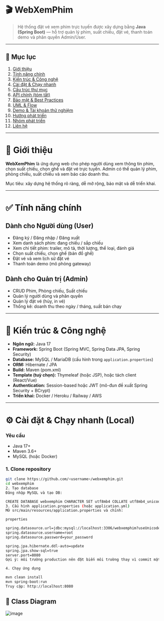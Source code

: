 # 🎬 WebXemPhim

> Hệ thống đặt vé xem phim trực tuyến được xây dựng bằng **Java (Spring Boot)** — hỗ trợ quản lý phim, suất chiếu, đặt vé, thanh toán demo và phân quyền Admin/User.

---


## 🔖 Mục lục
1. [Giới thiệu](#-giới-thiệu)  
2. [Tính năng chính](#-tính-năng-chính)  
3. [Kiến trúc & Công nghệ](#-kiến-trúc--công-nghệ)  
4. [Cài đặt & Chạy nhanh](#-cài-đặt--chạy-nhanh)  
5. [Cấu trúc thư mục](#-cấu-trúc-thư-mục)  
6. [API chính (tóm tắt)](#-api-chính-tóm-tắt)  
7. [Bảo mật & Best Practices](#-bảo-mật--best-practices)  
8. [UML & Flow](#-uml--flow)  
9. [Demo & Tài khoản thử nghiệm](#-demo--tài-khoản-thử-nghiệm)  
10. [Hướng phát triển](#-hướng-phát-triển)  
11. [Nhóm phát triển](#-nhóm-phát-triển)  
12. [Liên hệ](#-liên-hệ)

---

# 🎯 Giới thiệu
**WebXemPhim** là ứng dụng web cho phép người dùng xem thông tin phim, chọn suất chiếu, chọn ghế và đặt vé trực tuyến. Admin có thể quản lý phim, phòng chiếu, suất chiếu và xem báo cáo doanh thu.

Mục tiêu: xây dựng hệ thống rõ ràng, dễ mở rộng, bảo mật và dễ triển khai.

---

# ✅ Tính năng chính

## Dành cho Người dùng (User)
- Đăng ký / Đăng nhập / Đăng xuất
- Xem danh sách phim: đang chiếu / sắp chiếu
- Xem chi tiết phim: trailer, mô tả, thời lượng, thể loại, đánh giá
- Chọn suất chiếu, chọn ghế (bản đồ ghế)
- Đặt vé và xem lịch sử đặt vé
- Thanh toán demo (mô phỏng gateway)

## Dành cho Quản trị (Admin)
- CRUD Phim, Phòng chiếu, Suất chiếu
- Quản lý người dùng và phân quyền
- Quản lý đặt vé (hủy, in vé)
- Thống kê: doanh thu theo ngày / tháng, suất bán chạy

---

# 🧱 Kiến trúc & Công nghệ

- **Ngôn ngữ:** Java 17  
- **Framework:** Spring Boot (Spring MVC, Spring Data JPA, Spring Security)  
- **Database:** MySQL / MariaDB (cấu hình trong `application.properties`)  
- **ORM:** Hibernate / JPA  
- **Build:** Maven (pom.xml)  
- **Template (tuỳ chọn):** Thymeleaf (hoặc JSP), hoặc tách client (React/Vue)  
- **Authentication:** Session-based hoặc JWT (mô-đun đề xuất Spring Security + BCrypt)  
- **Triển khai:** Docker / Heroku / Railway / AWS

---

# ⚙️ Cài đặt & Chạy nhanh (Local)

### Yêu cầu
- Java 17+
- Maven 3.6+
- MySQL (hoặc Docker)

### 1. Clone repository
```bash
git clone https://github.com/<username>/webxemphim.git
cd webxemphim
2. Tạo database
Đăng nhập MySQL và tạo DB:

CREATE DATABASE webxemphim CHARACTER SET utf8mb4 COLLATE utf8mb4_unicode_ci;
3. Cấu hình application.properties (hoặc application.yml)
Mở src/main/resources/application.properties và chỉnh:

properties

spring.datasource.url=jdbc:mysql://localhost:3306/webxemphim?useUnicode=true&characterEncoding=utf8&serverTimezone=Asia/Bangkok
spring.datasource.username=root
spring.datasource.password=your_password

spring.jpa.hibernate.ddl-auto=update
spring.jpa.show-sql=true
server.port=8080
Gợi ý: môi trường production nên đặt biến môi trường thay vì commit mật khẩu.

4. Chạy ứng dụng

mvn clean install
mvn spring-boot:run
Truy cập: http://localhost:8080
```

## 🧩 Class Diagram
![image](<img width="756" height="839" alt="image" src="https://github.com/user-attachments/assets/e3db6b53-85ac-4e38-89de-f45c07277bae" />
)
